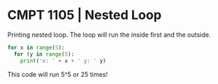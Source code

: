 # CMPT 1105 | Nested Loop

Printing nested loop.
The loop will run the inside first and the outside.

```python
for x in range(5):
  for (y in range(5):
    print('x: ' + x + ' y: ' y)
```

This code will run 5^5 or 25 times!
